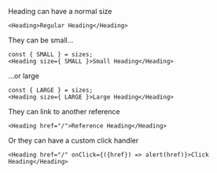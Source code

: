 Heading can have a normal size

```react
<Heading>Regular Heading</Heading>
```

They can be small...

```react
const { SMALL } = sizes;
<Heading size={ SMALL }>Small Heading</Heading>
```

...or large

```react
const { LARGE } = sizes;
<Heading size={ LARGE }>Large Heading</Heading>
```

They can link to another reference

```react
<Heading href="/">Reference Heading</Heading>
```

Or they can have a custom click handler

```react
<Heading href="/" onClick={({href}) => alert(href)}>Click Heading</Heading>
```
